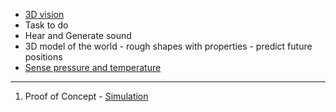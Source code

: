  - [3D vision](https://github.com/nofreewill42/AI/blob/master/3D%20vision.md)
 - Task to do
 - Hear and Generate sound
 - 3D model of the world - rough shapes with properties - predict future positions
 - [Sense pressure and temperature](https://github.com/nofreewill42/AI/blob/master/Touch.md)

---

 1. Proof of Concept - [Simulation]()
